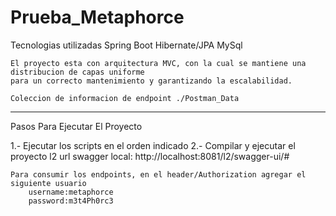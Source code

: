 # Prueba_Metaphorce

Tecnologias utilizadas
    Spring Boot
    Hibernate/JPA
    MySql

    El proyecto esta con arquitectura MVC, con la cual se mantiene una distribucion de capas uniforme
    para un correcto mantenimiento y garantizando la escalabilidad.

    Coleccion de informacion de endpoint ./Postman_Data
------------------------------------------------------------------------------------------------------
Pasos Para Ejecutar El Proyecto

1.- Ejecutar los scripts en el orden indicado
2.- Compilar y ejecutar el proyecto l2
    url swagger local: http://localhost:8081/l2/swagger-ui/#

    Para consumir los endpoints, en el header/Authorization agregar el siguiente usuario
        username:metaphorce
        password:m3t4Ph0rc3